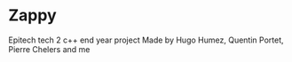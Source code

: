 # Zappy
Epitech tech 2 c++ end year project
Made by Hugo Humez, Quentin Portet, Pierre Chelers and me
